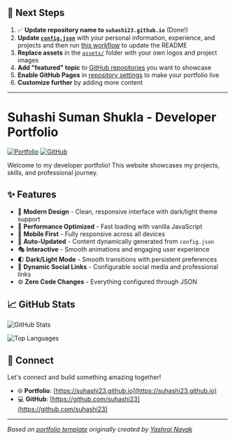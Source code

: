 ## 🚀 Next Steps

1. ✅ **Update repository name to `suhashi23.github.io`** (Done!)
2. **Update [`config.json`](https://github.com/suhashi23/suhashi23.github.io/blob/main/config.json)** with your personal information, experience, and projects and then run [this workflow](https://github.com/suhashi23/suhashi23.github.io/actions/workflows/update-readme.yml) to update the README
3. **Replace assets** in the [`assets/`](https://github.com/suhashi23/suhashi23.github.io/tree/main/assets/) folder with your own logos and project images
4. **Add "featured" topic** to [GitHub repositories](https://github.com/suhashi23?tab=repositories) you want to showcase
5. **Enable GitHub Pages** in [repository settings](https://github.com/suhashi23/suhashi23.github.io/settings/pages) to make your portfolio live
6. **Customize further** by adding more content

---

# Suhashi Suman Shukla - Developer Portfolio

<div align="left">
  
[![Portfolio](https://img.shields.io/badge/🌐_Visit_Portfolio-Live-brightgreen?style=for-the-badge)](https://suhashi23.github.io)
[![GitHub](https://img.shields.io/badge/GitHub-Profile-181717?style=for-the-badge&logo=github)](https://github.com/suhashi23)

</div>

Welcome to my developer portfolio! This website showcases my projects, skills, and professional journey.

## ✨ Features

- 🎨 **Modern Design** - Clean, responsive interface with dark/light theme support
- 🚀 **Performance Optimized** - Fast loading with vanilla JavaScript
- 📱 **Mobile First** - Fully responsive across all devices
- 🔄 **Auto-Updated** - Content dynamically generated from `config.json`
- 🎭 **Interactive** - Smooth animations and engaging user experience
- 🌓 **Dark/Light Mode** - Smooth transitions with persistent preferences
- 🔗 **Dynamic Social Links** - Configurable social media and professional links
- ⚙️ **Zero Code Changes** - Everything configured through JSON

## 📈 GitHub Stats

<div align="left">

![GitHub Stats](https://github-readme-stats.vercel.app/api?username=suhashi23&theme=dark&hide_border=true&include_all_commits=true&count_private=true)

![Top Languages](https://github-readme-stats.vercel.app/api/top-langs/?username=suhashi23&theme=dark&hide_border=true&include_all_commits=true&count_private=true&layout=compact)

</div>

## 🤝 Connect

Let's connect and build something amazing together!

- 🌐 **Portfolio**: [https://suhashi23.github.io](https://suhashi23.github.io)
- 💻 **GitHub**: [https://github.com/suhashi23](https://github.com/suhashi23)

---

*Based on [portfolio template](https://github.com/yashrajnayak/developer-portfolio) originally created by [Yashraj Nayak](https://github.com/yashrajnayak)*
